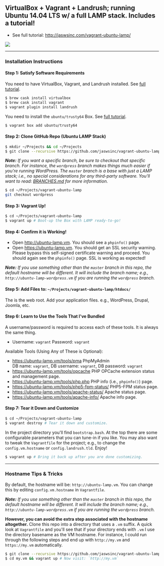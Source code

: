 ## VirtualBox + Vagrant + Landrush; running Ubuntu 14.04 LTS w/ a full LAMP stack. Includes a tutorial!

- See full tutorial: <http://jaswsinc.com/vagrant-ubuntu-lamp/>

![](http://cdn.websharks-inc.com/jaswsinc/uploads/2015/03/os-x-vagrant-virtualbox.png?v=1)

---

### Installation Instructions

#### Step 1: Satisfy Software Requirements

You need to have VirtualBox, Vagrant, and Landrush installed. See [full tutorial](http://jaswsinc.com/vagrant-ubuntu-lamp/).

```bash
$ brew cask install virtualbox
$ brew cask install vagrant
$ vagrant plugin install landrush
```

You need to install the `ubuntu/trusty64` Box. See [full tutorial](http://jaswsinc.com/vagrant-ubuntu-lamp/).

```bash
$ vagrant box add ubuntu/trusty64
```

#### Step 2: Clone GitHub Repo (Ubuntu LAMP Stack)

```bash
$ mkdir ~/Projects && cd ~/Projects
$ git clone --recursive https://github.com/jaswsinc/vagrant-ubuntu-lamp
```

_**Note:** If you want a specific branch, be sure to checkout that specific branch. For instance, the `wordpress` branch makes things much easier if you're running WordPress. The `master` branch is a base with just a LAMP stack; i.e., no special considerations for any third-party software. You'll want to read: [BRANCHES.md](BRANCHES.md) for more information._

```bash
$ cd ~/Projects/vagrant-ubuntu-lamp
git checkout wordpress
```

#### Step 3: Vagrant Up!

```bash
$ cd ~/Projects/vagrant-ubuntu-lamp
$ vagrant up # Boot-up the Box with LAMP ready-to-go!
```

#### Step 4: Confirm it is Working!

- Open <http://ubuntu-lamp.vm>. You should see a `phpinfo()` page.
- Open <https://ubuntu-lamp.vm>. You should get an SSL security warning. Please bypass this self-signed certificate warning and proceed. You should again see the `phpinfo()` page. SSL is working as expected!

_**Note:** If you use something other than the `master` branch in this repo, the default hostname will be different. It will include the branch name; e.g., `http://ubuntu-lamp-wordpress.vm` if you are running the `wordpress` branch._

#### Step 5: Add Files to: `~/Projects/vagrant-ubuntu-lamp/htdocs/`

The is the web root. Add your application files. e.g., WordPress, Drupal, Joomla, etc.

#### Step 6: Learn to Use the Tools That I've Bundled

A username/password is required to access each of these tools. It is always the same thing.

- Username: `vagrant` Password: `vagrant`

Available Tools (Using Any of These is Optional):

- <https://ubuntu-lamp.vm/tools/pma> PhpMyAdmin  
  DB name: `vagrant`, DB username: `vagrant`, DB password: `vagrant`
- <https://ubuntu-lamp.vm/tools/opcache> PHP OPCache extension status and management page.
- <https://ubuntu-lamp.vm/tools/php.php> PHP info (i.e., `phpinfo()`) page.
- <https://ubuntu-lamp.vm/tools/php5-fpm-status/> PHP5-FPM status page.
- <https://ubuntu-lamp.vm/tools/apache-status/> Apache status page.
- <https://ubuntu-lamp.vm/tools/apache-info/> Apache info page.

#### Step 7: Tear it Down and Customize

```bash
$ cd ~/Projects/vagrant-ubuntu-lamp
$ vagrant destroy # Tear it down and customize.
```

In the project directory you'll find `bootstrap.bash`. At the top there are some configurable parameters that you can tune-in if you like. You may also want to tweak the `Vagrantfile` for the project; e.g., to change the `config.vm.hostname` or `config.landrush.tld`. Enjoy! <i class="fa fa-smile-o"></i>

```bash
$ vagrant up # Bring it back up after you are done customizing.
```

---

### Hostname Tips & Tricks

By default, the hostname will be: `http://ubuntu-lamp.vm`. You can change this by editing `config.vm.hostname` in `Vagrantfile`.

_**Note:** If you use something other than the `master` branch in this repo, the default hostname will be different. It will include the branch name; e.g., `http://ubuntu-lamp-wordpress.vm` if you are running the `wordpress` branch._

**However, you can avoid the extra step associated with the hostname altogether.** Clone this repo into a directory that uses a `.vm` suffix. A quick look at `Vagrantfile` and you'll see that if your directory ends with `.vm` I use the directory basename as the VM hostname. For instance, I could run through the following steps and end up with `http://my.vm` and `https://my.vm` automatically.

```bash
$ git clone --recursive https://github.com/jaswsinc/vagrant-ubuntu-lamp my.vm
$ cd my.vm && vagrant up # Now visit: `http://my.vm`
```